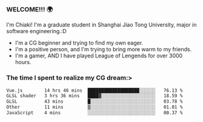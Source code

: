 ### WELCOME!!! 🌍

I'm Chiaki! I'm a graduate student in Shanghai Jiao Tong University, major in software engineering.:D

-  I'm a CG beginner and trying to find my own eager. 
-  I'm a positive person, and I'm trying to bring more warm to my friends.
-  I'm a gamer, AND I have played League of Lengends for over 3000 hours.


### The time I spent to realize my CG dream:>
<!--START_SECTION:waka-->

```txt
Vue.js        14 hrs 46 mins  ███████████████████░░░░░░   76.13 %
GLSL shader   3 hrs 36 mins   ████▓░░░░░░░░░░░░░░░░░░░░   18.59 %
GLSL          43 mins         █░░░░░░░░░░░░░░░░░░░░░░░░   03.78 %
Other         11 mins         ▒░░░░░░░░░░░░░░░░░░░░░░░░   01.01 %
JavaScript    4 mins          ░░░░░░░░░░░░░░░░░░░░░░░░░   00.37 %
```

<!--END_SECTION:waka-->

<!--
**Chiaki-meow/Chiaki-meow** is a ✨ _special_ ✨ repository because its `README.md` (this file) appears on your GitHub profile.

Here are some ideas to get you started:

- 🔭 I’m currently working on ...
- 🌱 I’m currently learning ...
- 👯 I’m looking to collaborate on ...
- 🤔 I’m looking for help with ...
- 💬 Ask me about ...
- 📫 How to reach me: ...
- 😄 Pronouns: ...
- ⚡ Fun fact: ...
-->
